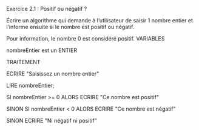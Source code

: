 Exercice 2.1 : Positif ou négatif ?

Écrire un algorithme qui demande à l’utilisateur de saisir 1 nombre entier et l’informe ensuite si le nombre est positif ou négatif.

Pour information, le nombre 0 est considéré positif.
VARIABLES

nombreEntier est un ENTIER

TRAITEMENT

ECRIRE "Saisissez un nombre entier"

LIRE nombreEntier;

SI nombreEntier >= 0 ALORS 
    ECRIRE "Ce nombre est positif"

SINON SI nombreEntier < 0 ALORS
	ECRIRE "Ce nombre est négatif"
	
SINON
	ECRIRE "Ni négatif ni positif"
	


